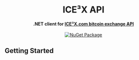 <h1 align="center">ICE³X API</h1>

<h4 align="center">.NET client for <a href="https://www.ice3x.com/">ICE³X.com bitcoin exchange API</a></h4>
<p align="center">
    <a href="https://www.nuget.org/packages/ice3x-api">
        <img src="https://img.shields.io/nuget/v/ice3x-api.svg" alt="NuGet Package">
    </a>
</p>

## Getting Started
